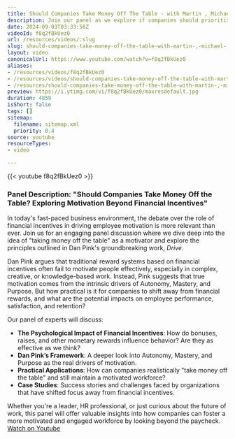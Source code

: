 ```yaml
---
title: Should Companies Take Money Off The Table - with Martin , Michael , & Rijon
description: Join our panel as we explore if companies should prioritise intrinsic motivation over financial incentives, inspired by Dan Pink's *Drive*.
date: 2024-09-03T03:33:58Z
videoId: f8q2fBkUez0
url: /resources/videos/:slug
slug: should-companies-take-money-off-the-table-with-martin-,-michael-,-&-rijon
layout: video
canonicalUrl: https://www.youtube.com/watch?v=f8q2fBkUez0
aliases:
- /resources/videos/f8q2fBkUez0
- /resources/videos/should-companies-take-money-off-the-table-with-martin-,-michael-,-&-rijon
- /resources/should-companies-take-money-off-the-table-with-martin-,-michael-,-&-rijon
preview: https://i.ytimg.com/vi/f8q2fBkUez0/maxresdefault.jpg
duration: 4859
isShort: false
tags: []
sitemap:
  filename: sitemap.xml
  priority: 0.4
source: youtube
resourceTypes:
- video

---
```

{{< youtube f8q2fBkUez0 >}} 
 ### Panel Description: "Should Companies Take Money Off the Table? Exploring Motivation Beyond Financial Incentives"

In today's fast-paced business environment, the debate over the role of financial incentives in driving employee motivation is more relevant than ever. Join us for an engaging panel discussion where we dive deep into the idea of "taking money off the table" as a motivator and explore the principles outlined in Dan Pink's groundbreaking work, *Drive*.

Dan Pink argues that traditional reward systems based on financial incentives often fail to motivate people effectively, especially in complex, creative, or knowledge-based work. Instead, Pink suggests that true motivation comes from the intrinsic drivers of Autonomy, Mastery, and Purpose. But how practical is it for companies to shift away from financial rewards, and what are the potential impacts on employee performance, satisfaction, and retention?

Our panel of experts will discuss:
- **The Psychological Impact of Financial Incentives**: How do bonuses, raises, and other monetary rewards influence behavior? Are they as effective as we think?
- **Dan Pink’s Framework**: A deeper look into Autonomy, Mastery, and Purpose as the real drivers of motivation.
- **Practical Applications**: How can companies realistically "take money off the table" and still maintain a motivated workforce?
- **Case Studies**: Success stories and challenges faced by organizations that have shifted focus away from financial incentives.

Whether you're a leader, HR professional, or just curious about the future of work, this panel will offer valuable insights into how companies can foster a more motivated and engaged workforce by looking beyond the paycheck. 
 [Watch on Youtube](https://www.youtube.com/watch?v=f8q2fBkUez0)
